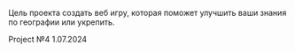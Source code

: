 Цель проекта создать веб игру, которая поможет улучшить ваши знания по географии или укрепить.

Project №4 1.07.2024
